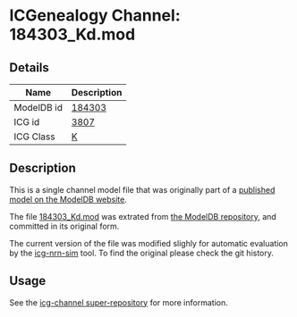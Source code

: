 # ICGenealogy Channel: 184303\_Kd.mod

## Details

Name | Description
---- | -----------
ModelDB id | [184303](http://senselab.med.yale.edu/ModelDB/ShowModel.cshtml?model=184303)
ICG id | [3807](http://icg.neurotheory.ox.ac.uk/channels/1/3807)
ICG Class | [K](http://icg.neurotheory.ox.ac.uk/channels/1)

## Description

This is a single channel model file that was originally part of a [published model on the ModelDB website](http://senselab.med.yale.edu/mModelDB/ShowModel.cshtml?model=184303).


The file [184303\_Kd.mod](184303_Kd.mod) was extrated from [the ModelDB repository](http://senselab.med.yale.edu/ModelDB/ShowModel.cshtml?model=184303), and committed in its original form.

The current version of the file was modified slighly for automatic evaluation by the [icg-nrn-sim](https://github.com/icgenealogy/icg-nrn-sim) tool. To find the original please check the git history.


## Usage

See the [icg-channel super-repository](https://github.com/icgenealogy/icg-channels) for more information.